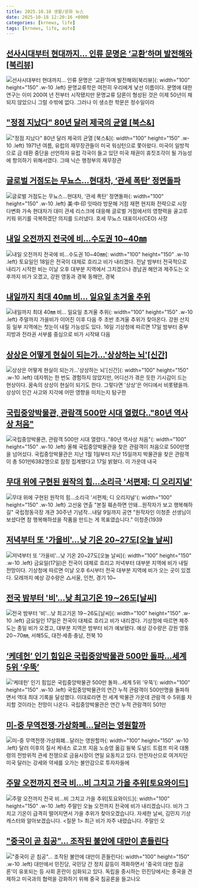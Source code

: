 ```yaml
---
title: 2025.10.18 생활/문화 뉴스
date: 2025-10-18 12:20:16 +0900
categories: [krnews, life]
tags: [krnews, life, auto]
---
```

## [선사시대부터 현대까지… 인류 문명은 ‘교환’하며 발전해와[북리뷰]](https://n.news.naver.com/mnews/article/021/0002743217)

![선사시대부터 현대까지… 인류 문명은 ‘교환’하며 발전해와[북리뷰]](https://mimgnews.pstatic.net/image/origin/021/2025/10/17/2743217.jpg?type=nf220_150){: width="100" height="150" .w-10 .left}
문명교류학은 여전히 우리에게 낯선 이름이다. 문명에 대한 연구는 이미 200여 년 전부터 시작됐지만 문명교류 담론이 형성된 것은 이제 50년이 채 되지 않았으니 그럴 수밖에 없다. 그러나 이 생소한 학문은 정수일이라

## ["정점 지났다" 80년 달러 제국의 균열 [북스&]](https://n.news.naver.com/mnews/article/011/0004544665)

!["정점 지났다" 80년 달러 제국의 균열 [북스&]](https://mimgnews.pstatic.net/image/origin/011/2025/10/17/4544665.jpg?type=nf220_150){: width="100" height="150" .w-10 .left}
1971년 여름, 유럽의 재무장관들이 미국 워싱턴으로 쫓아왔다. 미국이 일방적으로 금 태환 중단을 선언하자 유럽 각국이 들고 있던 미국 채권이 휴짓조각이 될 가능성에 항의하기 위해서였다. 그때 닉슨 행정부의 재무장관

## [글로벌 거점도는 무뇨스...현대차, ‘관세 폭탄’ 정면돌파](https://n.news.naver.com/mnews/article/009/0005574497)

![글로벌 거점도는 무뇨스...현대차, ‘관세 폭탄’ 정면돌파](https://mimgnews.pstatic.net/image/origin/009/2025/10/17/5574497.jpg?type=nf220_150){: width="100" height="150" .w-10 .left}
美·中·印 잇따라 방문해 거점 재편 현지화 전략으로 시장 다변화 가속 현대차가 대미 관세 리스크에 대응해 글로벌 거점에서의 영향력을 골고루 키워 위기를 극복하겠단 의지를 드러냈다. 호세 무뇨스 대표이사(CEO) 사장

## [내일 오전까지 전국에 비…수도권 10~40㎜](https://n.news.naver.com/mnews/article/448/0000564266)

![내일 오전까지 전국에 비…수도권 10~40㎜](https://mimgnews.pstatic.net/image/origin/448/2025/10/17/564266.jpg?type=nf220_150){: width="100" height="150" .w-10 .left}
토요일인 18일은 전국이 대체로 흐리고 비가 내리겠다. 전날 밤부터 전국적으로 내리기 시작한 비는 이날 오후 대부분 지역에서 그치겠으나 경남권 해안과 제주도는 오후까지 비가 오겠고, 강원 영동과 경북 동해안, 경북

## [내일까지 최대 40㎜ 비… 일요일 초겨울 추위](https://n.news.naver.com/mnews/article/020/0003667777)

![내일까지 최대 40㎜ 비… 일요일 초겨울 추위](https://mimgnews.pstatic.net/image/origin/020/2025/10/17/3667777.jpg?type=nf220_150){: width="100" height="150" .w-10 .left}
주말까지 가을비가 이어진 이후 다음 주 초반 초겨울 추위가 찾아온다. 강원 산지 등 일부 지역에는 첫눈이 내릴 가능성도 있다. 16일 기상청에 따르면 17일 밤부터 중부지방과 전라권 서부를 중심으로 비가 시작돼 다음

## [상상은 어떻게 현실이 되는가…'상상하는 뇌'[신간]](https://n.news.naver.com/mnews/article/003/0013541980)

![상상은 어떻게 현실이 되는가…'상상하는 뇌'[신간]](https://mimgnews.pstatic.net/image/origin/003/2025/10/18/13541980.jpg?type=nf220_150){: width="100" height="150" .w-10 .left}
데자뷔는 한 번도 경험하지 않았지만, 어디선가 겪은 듯한 기시감이 드는 현상이다. 꿈속의 상상이 현실이 되기도 한다. 그렇다면 '상상'은 어디에서 비롯됐을까. 상상이 인간 사고와 지각에 어떤 영향을 미치는지 탐구한

## [국립중앙박물관, 관람객 500만 시대 열렸다.."80년 역사상 처음"](https://n.news.naver.com/mnews/article/014/0005420849)

![국립중앙박물관, 관람객 500만 시대 열렸다.."80년 역사상 처음"](https://mimgnews.pstatic.net/image/origin/014/2025/10/17/5420849.jpg?type=nf220_150){: width="100" height="150" .w-10 .left}
올해 국립중앙박물관을 찾은 관람객이 처음으로 500만명을 넘어섰다. 국립중앙박물관은 지난 1월 1일부터 지난 15일까지 박물관을 찾은 관람객이 총 501만6382명으로 잠정 집계됐다고 17일 밝혔다. 이 가운데 내국

## [무대 위에 구현된 원작의 힘…소리극 '서편제; 디 오리지널'](https://n.news.naver.com/mnews/article/001/0015684812)

![무대 위에 구현된 원작의 힘…소리극 '서편제; 디 오리지널'](https://mimgnews.pstatic.net/image/origin/001/2025/10/17/15684812.jpg?type=nf220_150){: width="100" height="150" .w-10 .left}
고선웅 연출 "본질 훼손하면 안돼…원작자가 보고 행복해하길" 국립정동극장 개관 30주년 기념작…내달 9일까지 공연 "원작자인 이청준 선생님이 보셨다면 참 행복해하셨을 작품을 만드는 게 목표였습니다." 이청준(1939

## [저녁부터 또 '가을비'…낮 기온 20~27도[오늘 날씨]](https://n.news.naver.com/mnews/article/008/0005264146)

![저녁부터 또 '가을비'…낮 기온 20~27도[오늘 날씨]](https://mimgnews.pstatic.net/image/origin/008/2025/10/17/5264146.jpg?type=nf220_150){: width="100" height="150" .w-10 .left}
금요일(17일)은 전국이 대체로 흐리고 저녁부터 대부분 지역에 비가 내릴 전망이다. 기상청에 따르면 이날 오후 6시부터 전국 대부분 지역에 비가 오는 곳이 있겠다. 모레까지 예상 강수량은 △서울, 인천, 경기 10~

## [전국 밤부터 '비'…낮 최고기온 19∼26도[날씨]](https://n.news.naver.com/mnews/article/277/0005665617)

![전국 밤부터 '비'…낮 최고기온 19∼26도[날씨]](https://mimgnews.pstatic.net/image/origin/277/2025/10/17/5665617.jpg?type=nf220_150){: width="100" height="150" .w-10 .left}
금요일인 17일은 전국이 대체로 흐리고 비가 내리겠다. 기상청에 따르면 제주도는 종일 비가 오겠고, 대부분 지역은 밤부터 비가 예보됐다. 예상 강수량은 강원 영동 20∼70㎜, 서해5도, 대전·세종·충남, 전북 10

## [‘케데헌’ 인기 힘입은 국립중앙박물관 500만 돌파…세계 5위 ‘우뚝’](https://n.news.naver.com/mnews/article/081/0003583002)

![‘케데헌’ 인기 힘입은 국립중앙박물관 500만 돌파…세계 5위 ‘우뚝’](https://mimgnews.pstatic.net/image/origin/081/2025/10/17/3583002.jpg?type=nf220_150){: width="100" height="150" .w-10 .left}
국립중앙박물관의 연간 누적 관람객이 500만명을 돌파하면서 역대 최대 기록을 달성했다. 이대로라면 전 세계 박물관 가운데 관람객 수 5위를 차지할 것이라는 전망이 나온다. 국립중앙박물관은 연간 누적 관람객이 501만

## [미-중 무역전쟁·가상화폐…달러는 영원할까](https://n.news.naver.com/mnews/article/016/0002543358)

![미-중 무역전쟁·가상화폐…달러는 영원할까](https://mimgnews.pstatic.net/image/origin/016/2025/10/17/2543358.jpg?type=nf220_150){: width="100" height="150" .w-10 .left}
달러 이후의 질서 케네스 로고프 지음 노승영 옮김 윌북 도널드 트럼프 미국 대통령의 전방위적 관세 전쟁으로 금융시장이 연일 요동치고 있다. 안전자산으로 여겨지던 미국 달러는 강세와 약세를 오가는 불안감으로 투자자들에

## [주말 오전까지 전국 비…비 그치고 가을 추위[토요와이드]](https://n.news.naver.com/mnews/article/422/0000792118)

![주말 오전까지 전국 비…비 그치고 가을 추위[토요와이드]](https://mimgnews.pstatic.net/image/origin/422/2025/10/18/792118.jpg?type=nf220_150){: width="100" height="150" .w-10 .left}
주말인 오늘 오전까지 전국에 비가 내리겠습니다. 비가 그치고 기온이 급격히 떨어지면서 가을 추위가 찾아오겠습니다. 자세한 날씨, 김민지 기상캐스터와 알아보겠습니다. <질문 1> 최근 비가 자주 내렸습니다. 주말인 오

## ["중국이 곧 침공"… 조작된 불안에 대만이 흔들린다](https://n.news.naver.com/mnews/article/009/0005574712)

!["중국이 곧 침공"… 조작된 불안에 대만이 흔들린다](https://mimgnews.pstatic.net/image/origin/009/2025/10/17/5574712.jpg?type=nf220_150){: width="100" height="150" .w-10 .left}
대만에서 민진당, 국민당 간 정치 갈등이 격화하면서 '중국의 대만 침공론'이 유포되는 등 사회 혼란이 심화되고 있다. 독립을 중시하는 민진당에서는 중국을 견제하고 미국과의 협력을 강화하기 위해 중국 침공론을 들고나오


